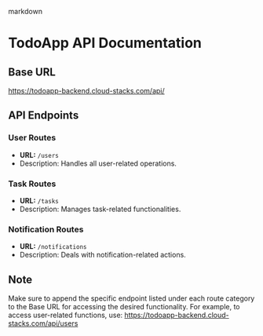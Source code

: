 markdown
# TodoApp API Documentation

## Base URL
https://todoapp-backend.cloud-stacks.com/api/

## API Endpoints

### User Routes
- **URL:** `/users`
- Description: Handles all user-related operations.

### Task Routes
- **URL:** `/tasks`
- Description: Manages task-related functionalities.

### Notification Routes
- **URL:** `/notifications`
- Description: Deals with notification-related actions.

## Note
Make sure to append the specific endpoint listed under each route category to the Base URL for accessing the desired functionality. For example, to access user-related functions, use:
https://todoapp-backend.cloud-stacks.com/api/users
